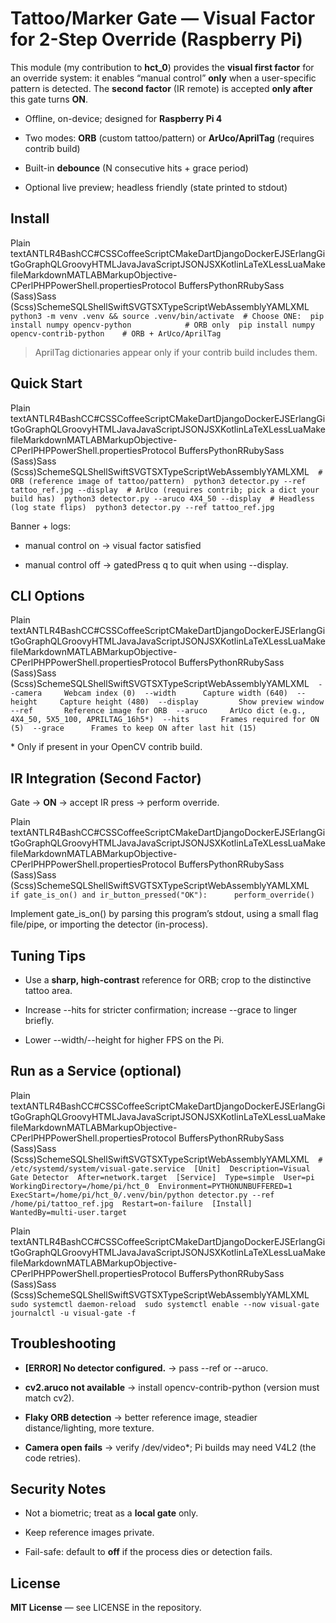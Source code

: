 Tattoo/Marker Gate — Visual Factor for 2-Step Override (Raspberry Pi)
=====================================================================

This module (my contribution to **hct\_0**) provides the **visual first factor** for an override system: it enables “manual control” **only** when a user-specific pattern is detected. The **second factor** (IR remote) is accepted **only after** this gate turns **ON**.

*   Offline, on-device; designed for **Raspberry Pi 4**
    
*   Two modes: **ORB** (custom tattoo/pattern) or **ArUco/AprilTag** (requires contrib build)
    
*   Built-in **debounce** (N consecutive hits + grace period)
    
*   Optional live preview; headless friendly (state printed to stdout)
    

Install
-------

Plain textANTLR4BashCC#CSSCoffeeScriptCMakeDartDjangoDockerEJSErlangGitGoGraphQLGroovyHTMLJavaJavaScriptJSONJSXKotlinLaTeXLessLuaMakefileMarkdownMATLABMarkupObjective-CPerlPHPPowerShell.propertiesProtocol BuffersPythonRRubySass (Sass)Sass (Scss)SchemeSQLShellSwiftSVGTSXTypeScriptWebAssemblyYAMLXML`   python3 -m venv .venv && source .venv/bin/activate  # Choose ONE:  pip install numpy opencv-python            # ORB only  pip install numpy opencv-contrib-python    # ORB + ArUco/AprilTag   `

> AprilTag dictionaries appear only if your contrib build includes them.

Quick Start
-----------

Plain textANTLR4BashCC#CSSCoffeeScriptCMakeDartDjangoDockerEJSErlangGitGoGraphQLGroovyHTMLJavaJavaScriptJSONJSXKotlinLaTeXLessLuaMakefileMarkdownMATLABMarkupObjective-CPerlPHPPowerShell.propertiesProtocol BuffersPythonRRubySass (Sass)Sass (Scss)SchemeSQLShellSwiftSVGTSXTypeScriptWebAssemblyYAMLXML`   # ORB (reference image of tattoo/pattern)  python3 detector.py --ref tattoo_ref.jpg --display  # ArUco (requires contrib; pick a dict your build has)  python3 detector.py --aruco 4X4_50 --display  # Headless (log state flips)  python3 detector.py --ref tattoo_ref.jpg   `

Banner + logs:

*   manual control on → visual factor satisfied
    
*   manual control off → gatedPress q to quit when using --display.
    

CLI Options
-----------

Plain textANTLR4BashCC#CSSCoffeeScriptCMakeDartDjangoDockerEJSErlangGitGoGraphQLGroovyHTMLJavaJavaScriptJSONJSXKotlinLaTeXLessLuaMakefileMarkdownMATLABMarkupObjective-CPerlPHPPowerShell.propertiesProtocol BuffersPythonRRubySass (Sass)Sass (Scss)SchemeSQLShellSwiftSVGTSXTypeScriptWebAssemblyYAMLXML`   --camera     Webcam index (0)  --width      Capture width (640)  --height     Capture height (480)  --display         Show preview window  --ref       Reference image for ORB  --aruco     ArUco dict (e.g., 4X4_50, 5X5_100, APRILTAG_16h5*)  --hits       Frames required for ON (5)  --grace      Frames to keep ON after last hit (15)   `

\* Only if present in your OpenCV contrib build.

IR Integration (Second Factor)
------------------------------

Gate → **ON** → accept IR press → perform override.

Plain textANTLR4BashCC#CSSCoffeeScriptCMakeDartDjangoDockerEJSErlangGitGoGraphQLGroovyHTMLJavaJavaScriptJSONJSXKotlinLaTeXLessLuaMakefileMarkdownMATLABMarkupObjective-CPerlPHPPowerShell.propertiesProtocol BuffersPythonRRubySass (Sass)Sass (Scss)SchemeSQLShellSwiftSVGTSXTypeScriptWebAssemblyYAMLXML`   if gate_is_on() and ir_button_pressed("OK"):      perform_override()   `

Implement gate\_is\_on() by parsing this program’s stdout, using a small flag file/pipe, or importing the detector (in-process).

Tuning Tips
-----------

*   Use a **sharp, high-contrast** reference for ORB; crop to the distinctive tattoo area.
    
*   Increase --hits for stricter confirmation; increase --grace to linger briefly.
    
*   Lower --width/--height for higher FPS on the Pi.
    

Run as a Service (optional)
---------------------------

Plain textANTLR4BashCC#CSSCoffeeScriptCMakeDartDjangoDockerEJSErlangGitGoGraphQLGroovyHTMLJavaJavaScriptJSONJSXKotlinLaTeXLessLuaMakefileMarkdownMATLABMarkupObjective-CPerlPHPPowerShell.propertiesProtocol BuffersPythonRRubySass (Sass)Sass (Scss)SchemeSQLShellSwiftSVGTSXTypeScriptWebAssemblyYAMLXML`   # /etc/systemd/system/visual-gate.service  [Unit]  Description=Visual Gate Detector  After=network.target  [Service]  Type=simple  User=pi  WorkingDirectory=/home/pi/hct_0  Environment=PYTHONUNBUFFERED=1  ExecStart=/home/pi/hct_0/.venv/bin/python detector.py --ref /home/pi/tattoo_ref.jpg  Restart=on-failure  [Install]  WantedBy=multi-user.target   `

Plain textANTLR4BashCC#CSSCoffeeScriptCMakeDartDjangoDockerEJSErlangGitGoGraphQLGroovyHTMLJavaJavaScriptJSONJSXKotlinLaTeXLessLuaMakefileMarkdownMATLABMarkupObjective-CPerlPHPPowerShell.propertiesProtocol BuffersPythonRRubySass (Sass)Sass (Scss)SchemeSQLShellSwiftSVGTSXTypeScriptWebAssemblyYAMLXML`   sudo systemctl daemon-reload  sudo systemctl enable --now visual-gate  journalctl -u visual-gate -f   `

Troubleshooting
---------------

*   **\[ERROR\] No detector configured.** → pass --ref or --aruco.
    
*   **cv2.aruco not available** → install opencv-contrib-python (version must match cv2).
    
*   **Flaky ORB detection** → better reference image, steadier distance/lighting, more texture.
    
*   **Camera open fails** → verify /dev/video\*; Pi builds may need V4L2 (the code retries).
    

Security Notes
--------------

*   Not a biometric; treat as a **local gate** only.
    
*   Keep reference images private.
    
*   Fail-safe: default to **off** if the process dies or detection fails.
    

License
-------

**MIT License** — see LICENSE in the repository.